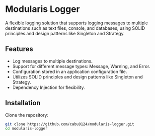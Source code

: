 # Modularis Logger

A flexible logging solution that supports logging messages to multiple destinations such as text files, console, and databases, using SOLID principles and design patterns like Singleton and Strategy.

## Features
- Log messages to multiple destinations.
- Support for different message types: Message, Warning, and Error.
- Configuration stored in an application configuration file.
- Utilizes SOLID principles and design patterns like Singleton and Strategy.
- Dependency Injection for flexibility.

## Installation

Clone the repository:

```bash
git clone https://github.com/cabu0124/modularis-logger.git
cd modularis-logger
